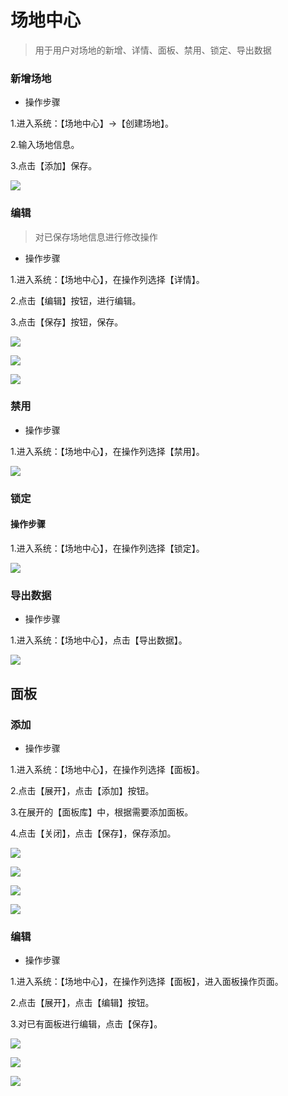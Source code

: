 场地中心
========

> 用于用户对场地的新增、详情、面板、禁用、锁定、导出数据

### 新增场地 

* 操作步骤

1.进入系统：【场地中心】-\>【创建场地】。

2.输入场地信息。

3.点击【添加】保存。

![](media/image1.png)

### 编辑 
> 对已保存场地信息进行修改操作 

* 操作步骤 

1.进入系统：【场地中心】，在操作列选择【详情】。

2.点击【编辑】按钮，进行编辑。

3.点击【保存】按钮，保存。

![](media/image2.png)

![](media/image3.png)

![](media/image4.png)

### 禁用 
> 

* 操作步骤

1.进入系统：【场地中心】，在操作列选择【禁用】。

![](media/image5.png)

### 锁定

#### 操作步骤

1.进入系统：【场地中心】，在操作列选择【锁定】。

![](media/image6.png)

### 导出数据

* 操作步骤

1.进入系统：【场地中心】，点击【导出数据】。

![](media/image7.png)

面板
----

### 添加

* 操作步骤

1.进入系统：【场地中心】，在操作列选择【面板】。

2.点击【展开】，点击【添加】按钮。

3.在展开的【面板库】中，根据需要添加面板。

4.点击【关闭】，点击【保存】，保存添加。

![](media/image8.png)

![](media/image9.png)

![](media/image10.png)

![](media/image11.png)

### 编辑

* 操作步骤

1.进入系统：【场地中心】，在操作列选择【面板】，进入面板操作页面。

2.点击【展开】，点击【编辑】按钮。

3.对已有面板进行编辑，点击【保存】。

![](media/image12.png)

![](media/image13.png)

![](media/image14.png)
